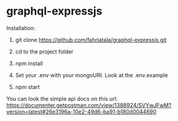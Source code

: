 # graphql-expressjs

Installation:

1. git clone https://github.com/fahriatala/graphql-expressjs.git

2. cd to the project folder

3. npm install

4. Set your .env with your mongoURI. Look at the .env.example

5. npm start

You can look the simple api docs on this url: https://documenter.getpostman.com/view/1388924/SVYwJFwM?version=latest#26e3196a-10e2-49d6-ba91-b180d0044690
